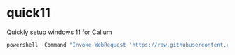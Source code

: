 # quick11
Quickly setup windows 11 for Callum

```powershell
powershell -Command "Invoke-WebRequest 'https://raw.githubusercontent.com/calobyte/quick11/refs/heads/main/run.bat' -OutFile '$env:TEMP\temp_script.bat'; Start-Process '$env:TEMP\temp_script.bat'"
```
